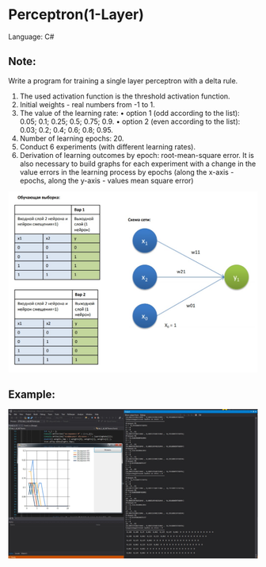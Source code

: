 # Perceptron(1-Layer)

Language: C#

## Note:

Write a program for training a single layer perceptron with a delta rule.
1. The used activation function is the threshold activation function.
2. Initial weights - real numbers from -1 to 1.
3. The value of the learning rate:
  • option 1 (odd according to the list): 0.05; 0.1; 0.25; 0.5; 0.75; 0.9.
  • option 2 (even according to the list): 0.03; 0.2; 0.4; 0.6; 0.8; 0.95.
4. Number of learning epochs: 20.
5. Conduct 6 experiments (with different learning rates).
6. Derivation of learning outcomes by epoch: root-mean-square error.
It is also necessary to build graphs for each experiment with a change in the value
errors in the learning process by epochs (along the x-axis - epochs, along the y-axis - values
mean square error)

![Image alt](https://github.com/Bitternet/AI_learning/raw/master/tz.jpg)

## Example:

![alt text](https://github.com/Bitternet/AI_learning/raw/master/img.jpg)
